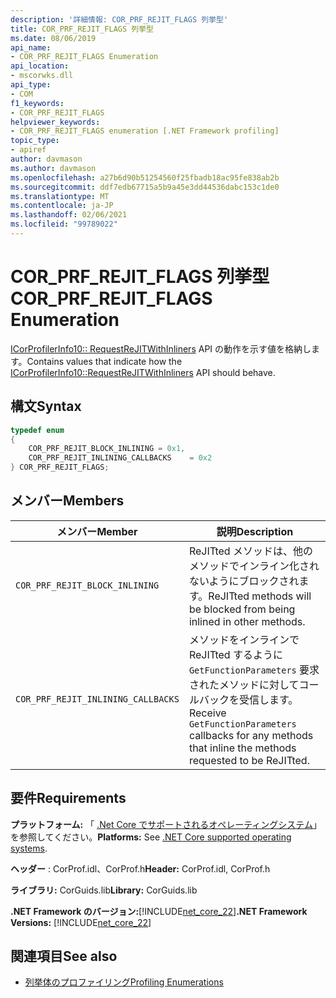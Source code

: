 ```yaml
---
description: '詳細情報: COR_PRF_REJIT_FLAGS 列挙型'
title: COR_PRF_REJIT_FLAGS 列挙型
ms.date: 08/06/2019
api_name:
- COR_PRF_REJIT_FLAGS Enumeration
api_location:
- mscorwks.dll
api_type:
- COM
f1_keywords:
- COR_PRF_REJIT_FLAGS
helpviewer_keywords:
- COR_PRF_REJIT_FLAGS enumeration [.NET Framework profiling]
topic_type:
- apiref
author: davmason
ms.author: davmason
ms.openlocfilehash: a27b6d90b51254560f25fbadb18ac95fe838ab2b
ms.sourcegitcommit: ddf7edb67715a5b9a45e3dd44536dabc153c1de0
ms.translationtype: MT
ms.contentlocale: ja-JP
ms.lasthandoff: 02/06/2021
ms.locfileid: "99789022"
---
```

# <a name="cor_prf_rejit_flags-enumeration"></a><span data-ttu-id="f2302-103">COR_PRF_REJIT_FLAGS 列挙型</span><span class="sxs-lookup"><span data-stu-id="f2302-103">COR_PRF_REJIT_FLAGS Enumeration</span></span>

<span data-ttu-id="f2302-104">[ICorProfilerInfo10:: RequestReJITWithInliners](icorprofilerinfo10-requestrejitwithinliners-method.md) API の動作を示す値を格納します。</span><span class="sxs-lookup"><span data-stu-id="f2302-104">Contains values that indicate how the [ICorProfilerInfo10::RequestReJITWithInliners](icorprofilerinfo10-requestrejitwithinliners-method.md) API should behave.</span></span>  
  
## <a name="syntax"></a><span data-ttu-id="f2302-105">構文</span><span class="sxs-lookup"><span data-stu-id="f2302-105">Syntax</span></span>  
  
```cpp  
typedef enum  
{
    COR_PRF_REJIT_BLOCK_INLINING = 0x1,
    COR_PRF_REJIT_INLINING_CALLBACKS    = 0x2
} COR_PRF_REJIT_FLAGS;  
```  
  
## <a name="members"></a><span data-ttu-id="f2302-106">メンバー</span><span class="sxs-lookup"><span data-stu-id="f2302-106">Members</span></span>  
  
|<span data-ttu-id="f2302-107">メンバー</span><span class="sxs-lookup"><span data-stu-id="f2302-107">Member</span></span>|<span data-ttu-id="f2302-108">説明</span><span class="sxs-lookup"><span data-stu-id="f2302-108">Description</span></span>|  
|------------|-----------------|  
|`COR_PRF_REJIT_BLOCK_INLINING`| <span data-ttu-id="f2302-109">ReJITted メソッドは、他のメソッドでインライン化されないようにブロックされます。</span><span class="sxs-lookup"><span data-stu-id="f2302-109">ReJITted methods will be blocked from being inlined in other methods.</span></span> |  
|`COR_PRF_REJIT_INLINING_CALLBACKS`| <span data-ttu-id="f2302-110">メソッドをインラインで ReJITted するように `GetFunctionParameters` 要求されたメソッドに対してコールバックを受信します。</span><span class="sxs-lookup"><span data-stu-id="f2302-110">Receive `GetFunctionParameters` callbacks for any methods that inline the methods requested to be ReJITted.</span></span> |  

## <a name="requirements"></a><span data-ttu-id="f2302-111">要件</span><span class="sxs-lookup"><span data-stu-id="f2302-111">Requirements</span></span>  

 <span data-ttu-id="f2302-112">**プラットフォーム:** 「 [.Net Core でサポートされるオペレーティングシステム](../../../core/install/windows.md?pivots=os-windows)」を参照してください。</span><span class="sxs-lookup"><span data-stu-id="f2302-112">**Platforms:** See [.NET Core supported operating systems](../../../core/install/windows.md?pivots=os-windows).</span></span>  
  
 <span data-ttu-id="f2302-113">**ヘッダー** : CorProf.idl、CorProf.h</span><span class="sxs-lookup"><span data-stu-id="f2302-113">**Header:** CorProf.idl, CorProf.h</span></span>  
  
 <span data-ttu-id="f2302-114">**ライブラリ:** CorGuids.lib</span><span class="sxs-lookup"><span data-stu-id="f2302-114">**Library:** CorGuids.lib</span></span>  
  
 <span data-ttu-id="f2302-115">**.NET Framework のバージョン:**[!INCLUDE[net_core_22](../../../../includes/net-core-22-md.md)]</span><span class="sxs-lookup"><span data-stu-id="f2302-115">**.NET Framework Versions:** [!INCLUDE[net_core_22](../../../../includes/net-core-22-md.md)]</span></span>
  
## <a name="see-also"></a><span data-ttu-id="f2302-116">関連項目</span><span class="sxs-lookup"><span data-stu-id="f2302-116">See also</span></span>

- [<span data-ttu-id="f2302-117">列挙体のプロファイリング</span><span class="sxs-lookup"><span data-stu-id="f2302-117">Profiling Enumerations</span></span>](profiling-enumerations.md)
